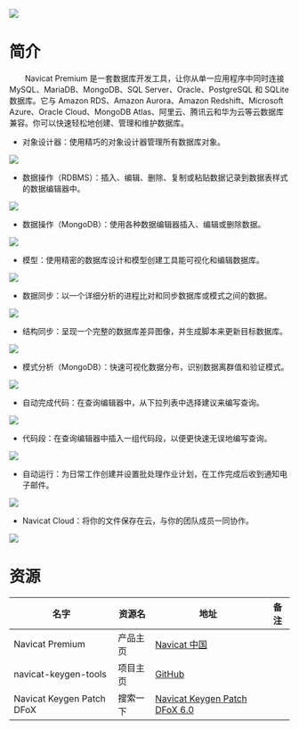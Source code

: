 ![](https://www.navicat.com.cn/images/product_screenshot/02.Product_01_Premium_Windows_01_Mainscreen_CN.png)

# 简介

　　Navicat Premium 是一套数据库开发工具，让你从单一应用程序中同时连接 MySQL、MariaDB、MongoDB、SQL Server、Oracle、PostgreSQL 和 SQLite 数据库。它与 Amazon RDS、Amazon Aurora、Amazon Redshift、Microsoft Azure、Oracle Cloud、MongoDB Atlas、阿里云、腾讯云和华为云等云数据库兼容。你可以快速轻松地创建、管理和维护数据库。

* 对象设计器：使用精巧的对象设计器管理所有数据库对象。

![](https://www.navicat.com.cn/images/product_screenshot/02.Product_01_Premium_Windows_02_ObjectDesign_CN.png)

* 数据操作（RDBMS）：插入、编辑、删除、复制或粘贴数据记录到数据表样式的数据编辑器中。

![](https://www.navicat.com.cn/images/product_screenshot/02.Product_01_Premium_Windows_03_DataManipulation_CN.png)

* 数据操作（MongoDB）：使用各种数据编辑器插入、编辑或删除数据。

![](https://www.navicat.com.cn/images/product_screenshot/02.Product_01_Premium_Windows_11_DataManipulation_MongoDB_CN.png)

* 模型：使用精密的数据库设计和模型创建工具能可视化和编辑数据库。

![](https://www.navicat.com.cn/images/product_screenshot/02.Product_01_Premium_Windows_04_Modeling_CN.png)

* 数据同步：以一个详细分析的进程比对和同步数据库或模式之间的数据。

![](https://www.navicat.com.cn/images/product_screenshot/02.Product_01_Premium_Windows_05_DataSync_CN.png)

* 结构同步：呈现一个完整的数据库差异图像，并生成脚本来更新目标数据库。

![](https://www.navicat.com.cn/images/product_screenshot/02.Product_01_Premium_Windows_06_StructureSync_CN.png)

* 模式分析（MongoDB）：快速可视化数据分布，识别数据离群值和验证模式。

![](https://www.navicat.com.cn/images/product_screenshot/02.Product_01_Premium_Windows_12_SchemaAnalysis_CN.png)

* 自动完成代码：在查询编辑器中，从下拉列表中选择建议来编写查询。

![](https://www.navicat.com.cn/images/product_screenshot/02.Product_01_Premium_Windows_07_CodeCompletion_CN.png)

* 代码段：在查询编辑器中插入一组代码段，以便更快速无误地编写查询。

![](https://www.navicat.com.cn/images/product_screenshot/02.Product_01_Premium_Windows_08_CodeSnippet_CN.png)

* 自动运行：为日常工作创建并设置批处理作业计划，在工作完成后收到通知电子邮件。

![](https://www.navicat.com.cn/images/product_screenshot/02.Product_01_Premium_Windows_09_Automation_CN.png)

* Navicat Cloud：将你的文件保存在云，与你的团队成员一同协作。

![](https://www.navicat.com.cn/images/product_screenshot/02.Product_01_Premium_Windows_10_NavicatCloud_CN.png)

# 资源

|名字|资源名|地址|备注|
|---|---|---|---|
|Navicat Premium|产品主页|[Navicat 中国](https://www.navicat.com.cn/products/navicat-premium)||
|navicat-keygen-tools|项目主页|[GitHub](https://github.com/HeQuanX/navicat-keygen-tools)||
|Navicat Keygen Patch DFoX|搜索一下|[Navicat Keygen Patch DFoX 6.0](https://www.baidu.com/s?wd=Navicat+Keygen+Patch+DFoX+6.0)||
